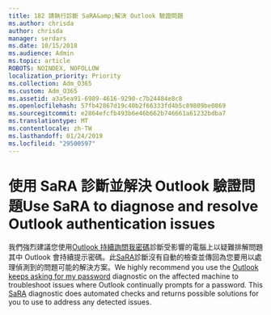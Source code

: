 ```yaml
---
title: 182 請執行診斷 SaRA&amp;解決 Outlook 驗證問題
ms.author: chrisda
author: chrisda
manager: serdars
ms.date: 10/15/2018
ms.audience: Admin
ms.topic: article
ROBOTS: NOINDEX, NOFOLLOW
localization_priority: Priority
ms.collection: Adm_O365
ms.custom: Adm_O365
ms.assetid: a3a5ea91-6989-4616-9290-c7b24484e8c8
ms.openlocfilehash: 57fb42867d19c40b2f66333fd4b5c89809be0869
ms.sourcegitcommit: e2864efcfb493b6e46b662b746661a61232bdba7
ms.translationtype: MT
ms.contentlocale: zh-TW
ms.lasthandoff: 01/24/2019
ms.locfileid: "29500597"
---
```

# <a name="use-sara-to-diagnose-and-resolve-outlook-authentication-issues"></a><span data-ttu-id="f0651-102">使用 SaRA 診斷並解決 Outlook 驗證問題</span><span class="sxs-lookup"><span data-stu-id="f0651-102">Use SaRA to diagnose and resolve Outlook authentication issues</span></span>

<span data-ttu-id="f0651-p101">我們強烈建議您使用[Outlook 持續詢問我密碼](https://aka.ms/SaRA-OutlookPwdPrompt)診斷受影響的電腦上以疑難排解問題其中 Outlook 會持續提示密碼。此[SaRA](https://diagnostics.office.com/#/)診斷沒有自動的檢查並傳回為您要用以處理偵測到的問題可能的解決方案。</span><span class="sxs-lookup"><span data-stu-id="f0651-p101">We highly recommend you use the [Outlook keeps asking for my password](https://aka.ms/SaRA-OutlookPwdPrompt) diagnostic on the affected machine to troubleshoot issues where Outlook continually prompts for a password. This [SaRA](https://diagnostics.office.com/#/) diagnostic does automated checks and returns possible solutions for you to use to address any detected issues.</span></span> 
  

